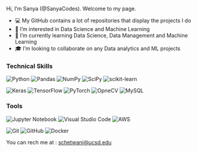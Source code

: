 Hi, I’m Sanya (@SanyaCodes). Welcome to my page.

- 💻 My GitHub contains a lot of repositories that display the projects I do
- 👀 I’m interested in Data Science and Machine Learning
- 🌱 I’m currently learning Data Science, Data Management and Machine Learning
- 🎓 I’m looking to collaborate on any Data analytics and ML projects

<!---
SanyaCodes/SanyaCodes is a ✨ special ✨ repository because its `README.md` (this file) appears on your GitHub profile.
You can click the Preview link to take a look at your changes.
--->

### Technical Skills

![Python](https://img.shields.io/badge/Python-%2399C9EF?style=for-the-badge&logo=python)
![Pandas](https://img.shields.io/badge/pandas-%234CA9F3.svg?style=for-the-badge&logo=pandas&logoColor=white)
![NumPy](https://img.shields.io/badge/numpy-%23198BE7.svg?style=for-the-badge&logo=numpy&logoColor=white)
![SciPy](https://img.shields.io/badge/SciPy-%23074375.svg?style=for-the-badge&logo=scipy&logoColor=%white)
![scikit-learn](https://img.shields.io/badge/scikit--learn-%23042C4D.svg?style=for-the-badge&logo=scikit-learn&logoColor=white)


![Keras](https://img.shields.io/badge/Keras-%23042C4D.svg?style=for-the-badge&logo=Keras&logoColor=white)
![TensorFlow](https://img.shields.io/badge/TensorFlow-%23074375.svg?style=for-the-badge&logo=TensorFlow&logoColor=white)
![PyTorch](https://img.shields.io/badge/PyTorch-%23198BE7.svg?style=for-the-badge&logo=PyTorch&logoColor=white)
![OpneCV](https://img.shields.io/badge/OpenCV-%234CA9F3?style=for-the-badge&logo=OpenCV&logoColor=white)
![MySQL](https://img.shields.io/badge/mysql-%2399C9EF.svg?style=for-the-badge&logo=mysql&logoColor=white)


### Tools

![Jupyter Notebook](https://img.shields.io/badge/jupyter-%23541478.svg?style=for-the-badge&logo=jupyter&logoColor=white)
![Visual Studio Code](https://img.shields.io/badge/VisualStudioCode-%2376359A.svg?style=for-the-badge&logo=visual-studio-code&logoColor=white)
![AWS](https://img.shields.io/badge/AWS-%239D66BB.svg?style=for-the-badge&logo=amazon-aws&logoColor=white)

![Git](https://img.shields.io/badge/git-%239D66BB.svg?style=for-the-badge&logo=git&logoColor=white)
![GitHub](https://img.shields.io/badge/github-%2376359A.svg?style=for-the-badge&logo=github&logoColor=white)
![Docker](https://img.shields.io/badge/docker-%23541478.svg?style=for-the-badge&logo=docker&logoColor=white)

You can rech me at : schetwani@ucsd.edu
